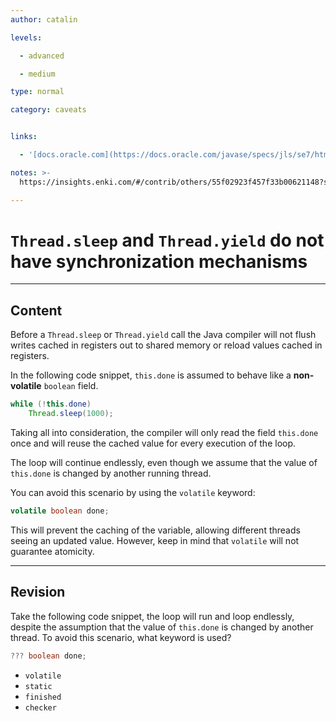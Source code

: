 ```yaml
---
author: catalin

levels:

  - advanced

  - medium

type: normal

category: caveats


links:

  - '[docs.oracle.com](https://docs.oracle.com/javase/specs/jls/se7/html/jls-17.html){website}'

notes: >-
  https://insights.enki.com/#/contrib/others/55f02923f457f33b00621148?search=khandelwalrinki

---
```


# `Thread.sleep` and `Thread.yield` do not have synchronization mechanisms

---
## Content

Before a `Thread.sleep` or `Thread.yield` call the Java compiler will not flush writes cached in registers out to shared memory or reload values cached in registers.

In the following code snippet, `this.done` is assumed to behave like a **non-volatile** `boolean` field. 

```java
while (!this.done)
    Thread.sleep(1000);
```

Taking all into consideration, the compiler will only read the field `this.done` once and will reuse the cached value for every execution of the loop. 


The loop will continue endlessly, even though we assume that the value of `this.done` is changed by another running thread.

You can avoid this scenario by using the `volatile` keyword:
```java 
volatile boolean done;
```
This will prevent the caching of the variable, allowing different threads seeing an updated value. However, keep in mind that `volatile` will not guarantee atomicity.

---
## Revision

Take the following code snippet, the loop will run and loop endlessly, despite the assumption that the value of `this.done` is changed by another thread. To avoid this scenario, what keyword is used? 
```java
??? boolean done;
```

* `volatile` 
* `static` 
* `finished` 
* `checker`

